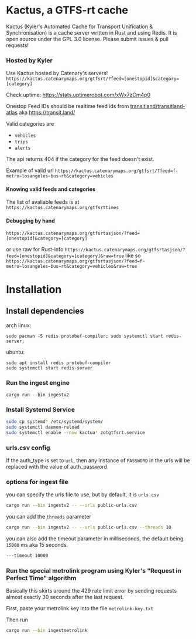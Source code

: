# Kactus, a GTFS-rt cache

Kactus (Kyler's Automated Cache for Transport Unification & Synchronisation) is a cache server written in Rust and using Redis. It is open source under the GPL 3.0 license. Please submit issues &
pull requests!

### Hosted by Kyler

Use Kactus hosted by Catenary's servers! 
`https://kactus.catenarymaps.org/gtfsrt/?feed=[onestopid]&category=[category]`

Check uptime: https://stats.uptimerobot.com/xWx7zCm4p0

Onestop Feed IDs should be realtime feed ids from [transitland/transitland-atlas](https://github.com/transitland/transitland-atlas) aka https://transit.land/

Valid categories are 
- `vehicles` 
- `trips`
- `alerts`

The api returns 404 if the category for the feed doesn't exist.

Example of valid url `https://kactus.catenarymaps.org/gtfsrt/?feed=f-metro~losangeles~bus~rt&category=vehicles`

#### Knowing valid feeds and categories

The list of avaliable feeds is at `https://kactus.catenarymaps.org/gtfsrttimes`

#### Debugging by hand
`https://kactus.catenarymaps.org/gtfsrtasjson/?feed=[onestopid]&category=[category]`

or use raw for Rust-info
`https://kactus.catenarymaps.org/gtfsrtasjson/?feed=[onestopid]&category=[category]&raw=true`
like so
`https://kactus.catenarymaps.org/gtfsrtasjson/?feed=f-metro~losangeles~bus~rt&category=vehicles&raw=true`

# Installation


## Install dependencies
arch linux:
```
sudo pacman -S redis protobuf-compiler; sudo systemctl start redis-server;
```
ubuntu:
```
sudo apt install redis protobuf-compiler
sudo systemctl start redis-server
```

### Run the ingest engine
```
cargo run --bin ingestv2
```
### Install Systemd Service
```bash
sudo cp systemd* /etc/systemd/system/
sudo systemctl daemon-reload
sudo systemctl enable --now kactua* zotgtfsrt.service
```

### urls.csv config
If the auth_type is set to `url`, then any instance of `PASSWORD` in the urls will be replaced with the value of auth_password

### options for ingest file

you can specify the urls file to use, but by default, it is `urls.csv`
```bash
cargo run --bin ingestv2 -- --urls public-urls.csv
```

you can add the `threads` parameter

```bash
cargo run --bin ingestv2 -- --urls public-urls.csv --threads 10
```

you can also add the timeout parameter in milliseconds, the default being `15000` ms aka 15 seconds.
```bash
---timeout 10000
```

### Run the special metrolink program using Kyler's "Request in Perfect Time" algorithm

Basically this skirts around the 429 rate limit error by sending requests almost exactly 30 seconds after the last request.

First, paste your metrolink key into the file `metrolink-key.txt`

Then run
```bash
cargo run --bin ingestmetrolink
```
